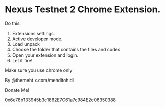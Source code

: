 # Nexus Testnet 2 Chrome Extension.

Do this:

1. Extensions settings.
2. Active developer mode.
3. Load unpack
4. Choose the folder that contains the files and codes.
5. Open your extension and login.
6. Let it fire!

Make sure you use chrome only

By @themeht
x.com/mehditohidi

Donate Me!

0x6e78b133945b3c1862E7C61a7c984E2c06350388
